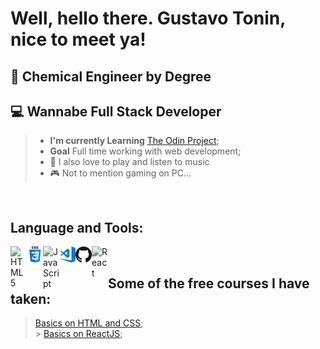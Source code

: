 <!--


- 📫 How to reach me: ...

-->

# **Well, hello there. Gustavo Tonin, nice to meet ya!**

## 🧪 Chemical Engineer by Degree

## 💻 Wannabe Full Stack Developer

> - **I'm currently Learning** [The Odin Project](https://www.theodinproject.com);
> - **Goal** Full time working with web development;
> - 🎵 I also love to play and listen to music
> - 🎮 Not to mention gaming on PC...

<br>

## Language and Tools:

<img align="left" alt="HTML5" width="26px" src="https://www.flaticon.com/svg/static/icons/svg/1216/1216733.svg" />

<img align="left" alt="CSS3" width="26px" src="https://raw.githubusercontent.com/github/explore/6c6508f34230f0ac0d49e847a326429eefbfc030/topics/css/css.png" />

<img align="left" alt="JavaScript" width="26px" src="https://sujanbyanjankar.com.np/wp-content/uploads/2019/09/javascript.png" />

<img align="left" alt="Visual Studio Code" width="26px" src="https://raw.githubusercontent.com/github/explore/80688e429a7d4ef2fca1e82350fe8e3517d3494d/topics/visual-studio-code/visual-studio-code.png" />

<img align="left" alt="GitHub" width="26px" src="https://raw.githubusercontent.com/github/explore/78df643247d429f6cc873026c0622819ad797942/topics/github/github.png" />

<img align="left" alt="React" width="26px" src="https://icons-for-free.com/iconfiles/png/512/design+development+facebook+framework+mobile+react+icon-1320165723839064798.png" />

<br>

## Some of the free courses I have taken:

> [Basics on HTML and CSS](https://www.freecodecamp.org/learn/); <br> > [Basics on ReactJS](https://scrimba.com/learn/learnreact);
